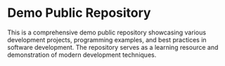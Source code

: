 # Demo Public Repository

This is a comprehensive demo public repository showcasing various development projects, programming examples, and best practices in software development. The repository serves as a learning resource and demonstration of modern development techniques.
